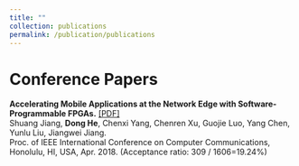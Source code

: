 ```yaml
---
title: ""
collection: publications
permalink: /publication/publications
---
```

Conference Papers
===
<b>Accelerating Mobile Applications at the Network Edge with Software-Programmable FPGAs.</b> [[PDF]](https://dongheuw.github.io/files/edgefpga-infocom18.pdf) <br>
Shuang Jiang, <b>Dong He</b>, Chenxi Yang, Chenren Xu, Guojie Luo, Yang Chen, Yunlu Liu, Jiangwei Jiang. <br> Proc. of IEEE International Conference on Computer Communications, Honolulu, HI, USA, Apr. 2018. (Acceptance ratio: 309 / 1606=19.24%) <br> 